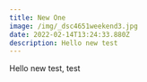 ```yaml
---
title: New One
image: /img/_dsc4651weekend3.jpg
date: 2022-02-14T13:24:33.880Z
description: Hello new test
---
```

Hello new test, test